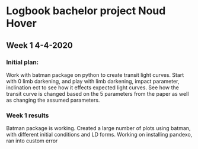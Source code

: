 # Logbook bachelor project Noud Hover

## Week 1 4-4-2020
### Initial plan:
Work with batman package on python to create transit light curves. Start with 0 limb darkening, and play with limb darkening, impact parameter, inclination ect to see how it effects expected light curves. See how the transit curve is changed based on the 5 parameters from the paper as well as changing the assumed parameters.

### Week 1 results
Batman package is working.
Created a large number of plots using batman, with different initial conditions and LD forms.
Working on installing pandexo, ran into custom error